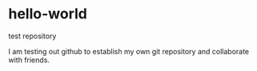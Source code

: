 # hello-world
test repository

I am testing out github to establish my own git repository and collaborate with friends.
